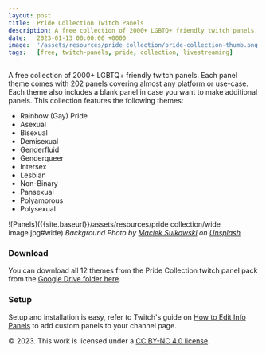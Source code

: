 ```yaml
---
layout: post
title:  Pride Collection Twitch Panels
description: A free collection of 2000+ LGBTQ+ friendly twitch panels.
date:   2023-01-13 00:00:00 +0000
image:  '/assets/resources/pride collection/pride-collection-thumb.png'
tags:   [free, twitch-panels, pride, collection, livestreaming]
---
```

A free collection of 2000+ LGBTQ+ friendly twitch panels. Each panel theme comes with 202 panels covering almost any platform or use-case. Each theme also includes a blank panel in case you want to make additional panels. This collection features the following themes:

- Rainbow (Gay) Pride
- Asexual
- Bisexual
- Demisexual
- Genderfluid
- Genderqueer
- Intersex
- Lesbian
- Non-Binary
- Pansexual
- Polyamorous
- Polysexual
  
![Panels]({{site.baseurl}}/assets/resources/pride collection/wide image.jpg#wide)
*Background Photo by [Maciek Sulkowski](https://unsplash.com/photos/qkAqJuX6DVI) on [Unsplash](https://unsplash.com/)*

### Download

You can download all 12 themes from the Pride Collection twitch panel pack from the [Google Drive folder here](https://drive.google.com/drive/folders/1Ba9yQCDutNn8Cy9TLhP0pUAcuafeUAl7).

### Setup

Setup and installation is easy, refer to Twitch's guide on [How to Edit Info Panels](https://help.twitch.tv/s/article/how-to-edit-info-panels?language=en_US) to add custom panels to your channel page.

© 2023. This work is licensed under a [CC BY-NC 4.0 license](https://creativecommons.org/licenses/by-nc/4.0/). 